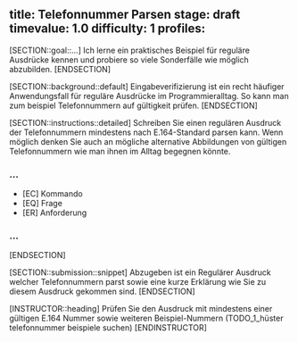 title: Telefonnummer Parsen
stage: draft
timevalue: 1.0
difficulty: 1
profiles:
---
[SECTION::goal::...]
Ich lerne ein praktisches Beispiel für reguläre Ausdrücke kennen 
und probiere so viele Sonderfälle wie möglich abzubilden.
[ENDSECTION]

[SECTION::background::default]
Eingabeverifizierung ist ein recht häufiger Anwendungsfall für reguläre Ausdrücke im Programmieralltag. 
So kann man zum beispiel Telefonnummern auf gültigkeit prüfen.
[ENDSECTION]

[SECTION::instructions::detailed]
Schreiben Sie einen regulären Ausdruck der Telefonnummern mindestens nach E.164-Standard parsen kann.
Wenn möglich denken Sie auch an mögliche alternative Abbildungen von gültigen Telefonnummern wie man ihnen im Alltag
begegnen könnte.

### ...

- [EC] Kommando
- [EQ] Frage
- [ER] Anforderung

### ...

[ENDSECTION]

[SECTION::submission::snippet]
Abzugeben ist ein Regulärer Ausdruck welcher Telefonnummern parst sowie eine kurze Erklärung wie Sie zu diesem Ausdruck
gekommen sind.
[ENDSECTION]

[INSTRUCTOR::heading]
Prüfen Sie den Ausdruck mit mindestens einer gültigen E.164 Nummer sowie weiteren Beispiel-Nummern 
(TODO_1_hüster telefonnummer beispiele suchen)
[ENDINSTRUCTOR]
